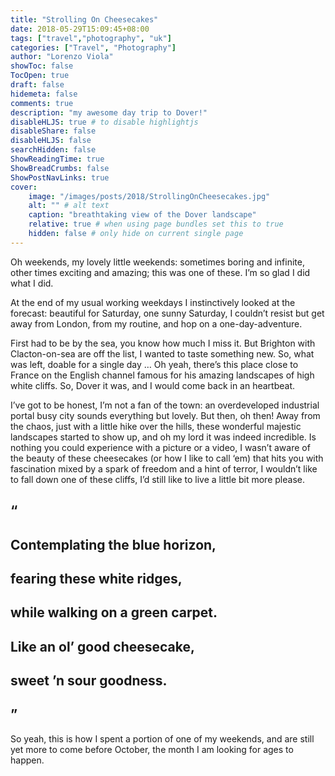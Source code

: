 ```yaml
---
title: "Strolling On Cheesecakes"
date: 2018-05-29T15:09:45+08:00
tags: ["travel","photography", "uk"]
categories: ["Travel", "Photography"]
author: "Lorenzo Viola"
showToc: false
TocOpen: true
draft: false
hidemeta: false
comments: true
description: "my awesome day trip to Dover!"
disableHLJS: true # to disable highlightjs
disableShare: false
disableHLJS: false
searchHidden: false
ShowReadingTime: true
ShowBreadCrumbs: false
ShowPostNavLinks: true
cover:
    image: "/images/posts/2018/StrollingOnCheesecakes.jpg"
    alt: "" # alt text
    caption: "breathtaking view of the Dover landscape"
    relative: true # when using page bundles set this to true
    hidden: false # only hide on current single page
---
```


Oh weekends, my lovely little weekends: sometimes boring and infinite, other times exciting and amazing; this was one of these.
I’m so glad I did what I did.<!--more-->

At the end of my usual working weekdays I instinctively looked at the forecast: beautiful for Saturday, one sunny Saturday, I couldn’t resist but get away from London, from my routine, and hop on a one-day-adventure.

First had to be by the sea, you know how much I miss it.
But Brighton with Clacton-on-sea are off the list, I wanted to taste something new.
So, what was left, doable for a single day … Oh yeah, there’s this place close to France on the English channel famous for his amazing landscapes of high white cliffs.
So, Dover it was, and I would come back in an heartbeat.

I’ve got to be honest, I’m not a fan of the town: an overdeveloped industrial portal busy city sounds everything but lovely. But then, oh then! 
Away from the chaos, just with a little hike over the hills, these wonderful majestic landscapes started to show up, and oh my lord it was indeed incredible.
Is nothing you could experience with a picture or a video, I wasn’t aware of the beauty of these cheesecakes (or how I like to call ‘em) that hits you with fascination mixed by a spark of freedom and a hint of terror, I wouldn’t like to fall down one of these cliffs, I’d still like to live a little bit more please.

## **“**
## **Contemplating the blue horizon,** 
## **fearing these white ridges,**
## **while walking on a green carpet.** 
## 
## **Like an ol’ good cheesecake,**
## **sweet ’n sour goodness.**
## **”**

So yeah, this is how I spent a portion of one of my weekends, and are still yet more to come before October, the month I am looking for ages to happen.